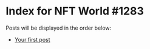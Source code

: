# Index for NFT World #1283
Posts will be displayed in the order below:

- [Your first post](./001-first.md)

